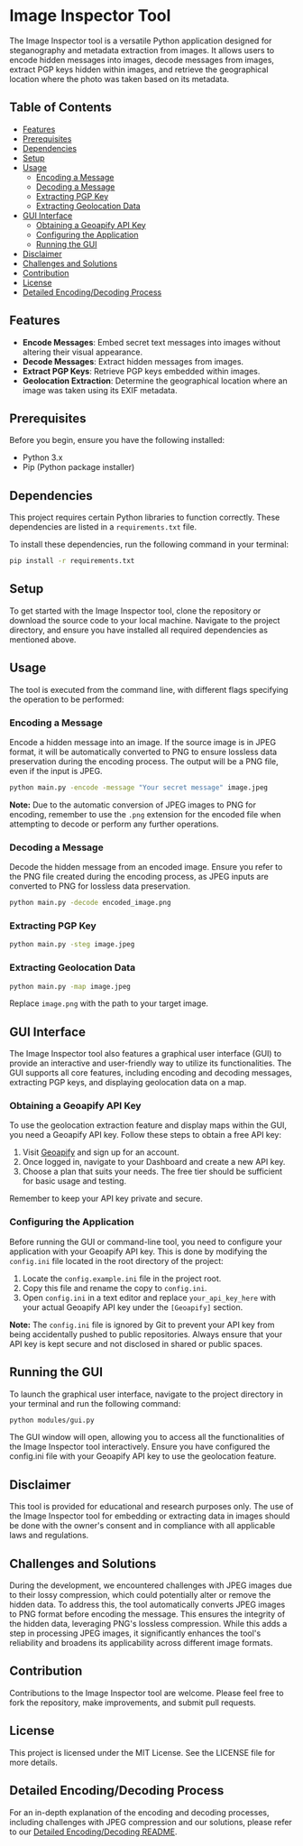 # Image Inspector Tool

The Image Inspector tool is a versatile Python application designed for steganography and metadata extraction from images. It allows users to encode hidden messages into images, decode messages from images, extract PGP keys hidden within images, and retrieve the geographical location where the photo was taken based on its metadata.

## Table of Contents
- [Features](#features)
- [Prerequisites](#prerequisites)
- [Dependencies](#dependencies)
- [Setup](#setup)
- [Usage](#usage)
  - [Encoding a Message](#encoding-a-message)
  - [Decoding a Message](#decoding-a-message)
  - [Extracting PGP Key](#extracting-pgp-key)
  - [Extracting Geolocation Data](#extracting-geolocation-data)
- [GUI Interface](#gui-interface)
  - [Obtaining a Geoapify API Key](#obtaining-a-geoapify-api-key)
  - [Configuring the Application](#configuring-the-application)
  - [Running the GUI](#running-the-gui)
- [Disclaimer](#disclaimer)
- [Challenges and Solutions](#challenges-and-solutions)
- [Contribution](#contribution)
- [License](#license)
- [Detailed Encoding/Decoding Process](#detailed-encodingdecoding-process)

## Features

- **Encode Messages**: Embed secret text messages into images without altering their visual appearance.
- **Decode Messages**: Extract hidden messages from images.
- **Extract PGP Keys**: Retrieve PGP keys embedded within images.
- **Geolocation Extraction**: Determine the geographical location where an image was taken using its EXIF metadata.

## Prerequisites

Before you begin, ensure you have the following installed:
- Python 3.x
- Pip (Python package installer)

## Dependencies

This project requires certain Python libraries to function correctly. These dependencies are listed in a `requirements.txt` file.

To install these dependencies, run the following command in your terminal:

```sh
pip install -r requirements.txt
```

## Setup

To get started with the Image Inspector tool, clone the repository or download the source code to your local machine. Navigate to the project directory, and ensure you have installed all required dependencies as mentioned above.

## Usage

The tool is executed from the command line, with different flags specifying the operation to be performed:

### Encoding a Message

Encode a hidden message into an image. If the source image is in JPEG format, it will be automatically converted to PNG to ensure lossless data preservation during the encoding process. The output will be a PNG file, even if the input is JPEG.

```sh
python main.py -encode -message "Your secret message" image.jpeg
```

**Note:** Due to the automatic conversion of JPEG images to PNG for encoding, remember to use the `.png` extension for the encoded file when attempting to decode or perform any further operations.

### Decoding a Message

Decode the hidden message from an encoded image. Ensure you refer to the PNG file created during the encoding process, as JPEG inputs are converted to PNG for lossless data preservation.

```sh
python main.py -decode encoded_image.png
```

### Extracting PGP Key

```sh
python main.py -steg image.jpeg
```

### Extracting Geolocation Data

```sh
python main.py -map image.jpeg
```

Replace `image.png` with the path to your target image.

## GUI Interface

The Image Inspector tool also features a graphical user interface (GUI) to provide an interactive and user-friendly way to utilize its functionalities. The GUI supports all core features, including encoding and decoding messages, extracting PGP keys, and displaying geolocation data on a map.

### Obtaining a Geoapify API Key

To use the geolocation extraction feature and display maps within the GUI, you need a Geoapify API key. Follow these steps to obtain a free API key:

1. Visit [Geoapify](https://www.geoapify.com/) and sign up for an account.
2. Once logged in, navigate to your Dashboard and create a new API key.
3. Choose a plan that suits your needs. The free tier should be sufficient for basic usage and testing.

Remember to keep your API key private and secure.

### Configuring the Application

Before running the GUI or command-line tool, you need to configure your application with your Geoapify API key. This is done by modifying the `config.ini` file located in the root directory of the project:

1. Locate the `config.example.ini` file in the project root.
2. Copy this file and rename the copy to `config.ini`.
3. Open `config.ini` in a text editor and replace `your_api_key_here` with your actual Geoapify API key under the `[Geoapify]` section.

**Note:** The `config.ini` file is ignored by Git to prevent your API key from being accidentally pushed to public repositories. Always ensure that your API key is kept secure and not disclosed in shared or public spaces.

## Running the GUI

To launch the graphical user interface, navigate to the project directory in your terminal and run the following command:

```sh
python modules/gui.py
```
The GUI window will open, allowing you to access all the functionalities of the Image Inspector tool interactively. Ensure you have configured the config.ini file with your Geoapify API key to use the geolocation feature.

## Disclaimer

This tool is provided for educational and research purposes only. The use of the Image Inspector tool for embedding or extracting data in images should be done with the owner's consent and in compliance with all applicable laws and regulations.

## Challenges and Solutions

During the development, we encountered challenges with JPEG images due to their lossy compression, which could potentially alter or remove the hidden data. To address this, the tool automatically converts JPEG images to PNG format before encoding the message. This ensures the integrity of the hidden data, leveraging PNG's lossless compression. While this adds a step in processing JPEG images, it significantly enhances the tool's reliability and broadens its applicability across different image formats.

## Contribution

Contributions to the Image Inspector tool are welcome. Please feel free to fork the repository, make improvements, and submit pull requests.

## License

This project is licensed under the MIT License. See the LICENSE file for more details.

## Detailed Encoding/Decoding Process

For an in-depth explanation of the encoding and decoding processes, including challenges with JPEG compression and our solutions, please refer to our [Detailed Encoding/Decoding README](modules/Stenographer.md).
